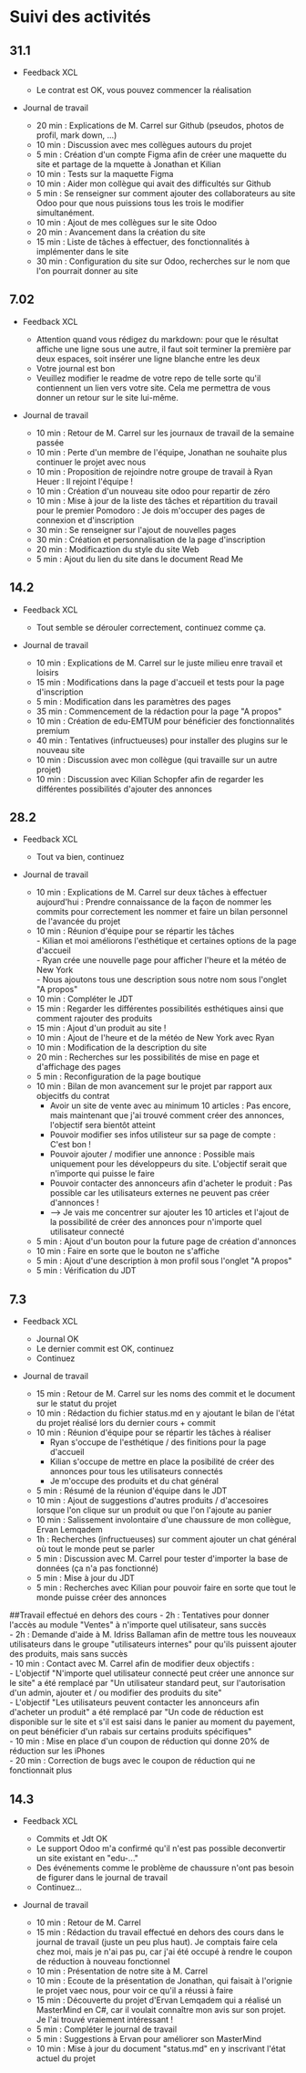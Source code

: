 # Suivi des activités

## 31.1

- Feedback XCL
    - Le contrat est OK, vous pouvez commencer la réalisation

- Journal de travail
    - 20 min : Explications de M. Carrel sur Github (pseudos, photos de profil, mark down, ...)
    - 10 min : Discussion avec mes collègues autours du projet
    - 5 min : Création d'un compte Figma afin de créer une maquette du site et partage de la mquette à Jonathan et Kilian 
    - 10 min : Tests sur la maquette Figma
    - 10 min : Aider mon collègue qui avait des difficultés sur Github
    - 5 min : Se renseigner sur comment ajouter des collaborateurs au site Odoo pour que nous puissions tous les trois le modifier simultanément.
    - 10 min : Ajout de mes collègues sur le site Odoo
    - 20 min : Avancement dans la création du site
    - 15 min : Liste de tâches à effectuer, des fonctionnalités à implémenter dans le site
    - 30 min : Configuration du site sur Odoo, recherches sur le nom que l'on pourrait donner au site

## 7.02

- Feedback XCL
    - Attention quand vous rédigez du markdown: pour que le résultat affiche une ligne sous une autre, il faut soit terminer la première par deux espaces, soit insérer une ligne blanche entre les deux
    - Votre journal est bon
    - Veuillez modifier le readme de votre repo de telle sorte qu'il contiennent un lien vers votre site. Cela me permettra de vous donner un retour sur le site lui-même.

- Journal de travail
    - 10 min : Retour de M. Carrel sur les journaux de travail de la semaine passée  
    - 10 min : Perte d'un membre de l'équipe, Jonathan ne souhaite plus continuer le projet avec nous  
    - 10 min : Proposition de rejoindre notre groupe de travail à Ryan Heuer : Il rejoint l'équipe !  
    - 10 min : Création d'un nouveau site odoo pour repartir de zéro  
    - 10 min : Mise à jour de la liste des tâches et répartition du travail pour le premier Pomodoro : Je dois m'occuper des pages de connexion et d'inscription  
    - 30 min : Se renseigner sur l'ajout de nouvelles pages  
    - 30 min : Création et personnalisation de la page d'inscription  
    - 20 min : Modificaztion du style du site Web  
    - 5 min : Ajout du lien du site dans le document Read Me  

## 14.2
- Feedback XCL
    - Tout semble se dérouler correctement, continuez comme ça.

- Journal de travail
    - 10 min : Explications de M. Carrel sur le juste milieu enre travail et loisirs  
    - 15 min : Modifications dans la page d'accueil et tests pour la page d'inscription  
    - 5 min : Modification dans les paramètres des pages  
    - 35 min : Commencement de la rédaction pour la page "A propos"  
    - 10 min : Création de edu-EMTUM pour bénéficier des fonctionnalités premium  
    - 40 min : Tentatives (infructueuses) pour installer des plugins sur le nouveau site  
    - 10 min : Discussion avec mon collègue (qui travaille sur un autre projet)  
    - 10 min : Discussion avec Kilian Schopfer afin de regarder les différentes possibilités d'ajouter des annonces  

## 28.2

- Feedback XCL
    - Tout va bien, continuez

- Journal de travail
    - 10 min : Explications de M. Carrel sur deux tâches à effectuer aujourd'hui : Prendre connaissance de la façon de nommer les commits pour correctement les nommer et faire un bilan personnel de l'avancée du projet  
    - 10 min : Réunion d'équipe pour se répartir les tâches  
               - Kilian et moi améliorons l'esthétique et certaines options de la page d'accueil  
               - Ryan crée une nouvelle page pour afficher l'heure et la météo de New York  
               - Nous ajoutons tous une description sous notre nom sous l'onglet "A propos"  
    - 10 min : Compléter le JDT  
    - 15 min : Regarder les différentes possibilités esthétiques ainsi que comment rajouter des produits  
    - 15 min : Ajout d'un produit au site !  
    - 10 min : Ajout de l'heure et de la météo de New York avec Ryan  
    - 10 min : Modification de la description du site  
    - 20 min : Recherches sur les possibilités de mise en page et d'affichage des pages  
    - 5 min : Reconfiguration de la page boutique  
    - 10 min : Bilan de mon avancement sur le projet par rapport aux objecitfs du contrat  
        - Avoir un site de vente avec au minimum 10 articles : Pas encore, mais maintenant que j'ai trouvé comment créer des annonces, l'objectif sera bientôt atteint  
        - Pouvoir modifier ses infos utilisteur sur sa page de compte : C'est bon !  
        - Pouvoir ajouter / modifier une annonce : Possible mais uniquement pour les développeurs du site. L'objectif serait que n'importe qui puisse le faire  
        - Pouvoir contacter des annonceurs afin d'acheter le produit : Pas possible car les utilisateurs externes ne peuvent pas créer d'annonces !  
        - --> Je vais me concentrer sur ajouter les 10 articles et l'ajout de la possibilité de créer des annonces pour n'importe quel utilisateur connecté  
    - 5 min : Ajout d'un bouton pour la future page de création d'annonces  
    - 10 min : Faire en sorte que le bouton ne s'affiche  
    - 5 min : Ajout d'une description à mon profil sous l'onglet "A propos"  
    - 5 min : Vérification du JDT  

## 7.3

- Feedback XCL
    - Journal OK
    - Le dernier commit est OK, continuez
    - Continuez

- Journal de travail
    - 15 min : Retour de M. Carrel sur les noms des commit et le document sur le statut du projet  
    - 10 min : Rédaction du fichier status.md en y ajoutant le bilan de l'état du projet réalisé lors du dernier cours + commit  
    - 10 min : Réunion d'équipe pour se répartir les tâches à réaliser  
        - Ryan s'occupe de l'esthétique / des finitions pour la page d'accueil  
        - Kilian s'occupe de mettre en place la posibilité de créer des annonces pour tous les utilisateurs connectés  
        - Je m'occupe des produits et du chat général  
    - 5 min : Résumé de la réunion d'équipe dans le JDT  
    - 10 min : Ajout de suggestions d'autres produits / d'accesoires lorsque l'on clique sur un produit ou que l'on l'ajoute au panier  
    - 10 min : Salissement involontaire d'une chaussure de mon collègue, Ervan Lemqadem  
    - 1h : Recherches (infructueuses) sur comment ajouter un chat général où tout le monde peut se parler  
    - 5 min : Discussion avec M. Carrel pour tester d'importer la base de données (ça n'a pas fonctionné)  
    - 5 min : Mise à jour du JDT  
    - 5 min : Recherches avec Kilian pour pouvoir faire en sorte que tout le monde puisse créer des annonces  

##Travail effectué en dehors des cours
    - 2h : Tentatives pour donner l'accès au module "Ventes" à n'importe quel utilisateur, sans succès  
    - 2h : Demande d'aide à M. Idriss Ballaman afin de mettre tous les nouveaux utilisateurs dans le groupe "utilisateurs internes" pour qu'ils puissent ajouter des produits, mais sans succès  
    - 10 min : Contact avec M. Carrel afin de modifier deux objectifs :  
        - L'objectif "N'importe quel utilisateur connecté peut créer une annonce sur le site" a été remplacé par "Un utilisateur standard peut, sur l'autorisation d'un admin, ajouter et / ou modifier des produits du site"  
        - L'objectif "Les utilisateurs peuvent contacter les annonceurs afin d'acheter un produit" a été remplacé par "Un code de réduction est disponible sur le site et s'il est saisi dans le panier au moment du payement, on peut bénéficier d'un rabais sur certains produits spécifiques"  
    - 10 min : Mise en place d'un coupon de réduction qui donne 20% de réduction sur les iPhones  
    - 20 min : Correction de bugs avec le coupon de réduction qui ne fonctionnait plus  

## 14.3

- Feedback XCL
    - Commits et Jdt OK
    - Le support Odoo m'a confirmé qu'il n'est pas possible deconvertir un site existant en "edu-..."
    - Des événements comme le problème de chaussure n'ont pas besoin de figurer dans le journal de travail
    - Continuez...

- Journal de travail
    - 10 min : Retour de M. Carrel  
    - 15 min : Rédaction du travail effectué en dehors des cours dans le journal de travail (juste un peu plus haut). Je comptais faire cela chez moi, mais je n'ai pas pu, car j'ai été occupé à rendre le coupon de réduction à nouveau fonctionnel    
    - 10 min : Présentation de notre site à M. Carrel  
    - 10 min : Ecoute de la présentation de Jonathan, qui faisait à l'orignie le projet vaec nous, pour voir ce qu'il a réussi à faire  
    - 15 min : Découverte du projet d'Ervan Lemqadem qui a réalisé un MasterMind en C#, car il voulait connaître mon avis sur son projet. Je l'ai trouvé vraiement intéressant !  
    - 5 min : Compléter le journal de travail  
    - 5 min : Suggestions à Ervan pour améliorer son MasterMind  
    - 10 min : Mise à jour du document "status.md" en y inscrivant l'état actuel du projet  


